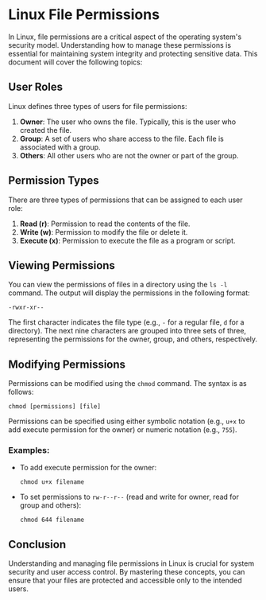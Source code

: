 # Linux File Permissions

In Linux, file permissions are a critical aspect of the operating system's security model. Understanding how to manage these permissions is essential for maintaining system integrity and protecting sensitive data. This document will cover the following topics:

## User Roles

Linux defines three types of users for file permissions:

1. **Owner**: The user who owns the file. Typically, this is the user who created the file.
2. **Group**: A set of users who share access to the file. Each file is associated with a group.
3. **Others**: All other users who are not the owner or part of the group.

## Permission Types

There are three types of permissions that can be assigned to each user role:

1. **Read (r)**: Permission to read the contents of the file.
2. **Write (w)**: Permission to modify the file or delete it.
3. **Execute (x)**: Permission to execute the file as a program or script.

## Viewing Permissions

You can view the permissions of files in a directory using the `ls -l` command. The output will display the permissions in the following format:

```
-rwxr-xr--
```

The first character indicates the file type (e.g., `-` for a regular file, `d` for a directory). The next nine characters are grouped into three sets of three, representing the permissions for the owner, group, and others, respectively.

## Modifying Permissions

Permissions can be modified using the `chmod` command. The syntax is as follows:

```
chmod [permissions] [file]
```

Permissions can be specified using either symbolic notation (e.g., `u+x` to add execute permission for the owner) or numeric notation (e.g., `755`).

### Examples:

- To add execute permission for the owner:
  ```
  chmod u+x filename
  ```

- To set permissions to `rw-r--r--` (read and write for owner, read for group and others):
  ```
  chmod 644 filename
  ```

## Conclusion

Understanding and managing file permissions in Linux is crucial for system security and user access control. By mastering these concepts, you can ensure that your files are protected and accessible only to the intended users.